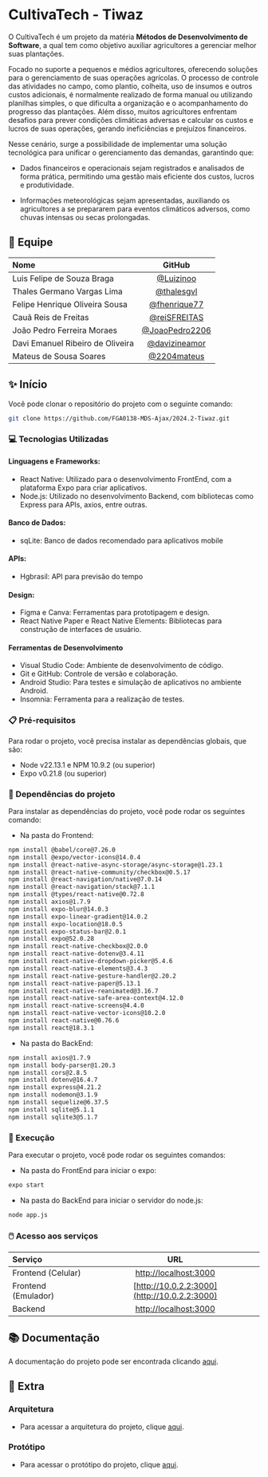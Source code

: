 
# CultivaTech - Tiwaz

O CultivaTech é um projeto da matéria **Métodos de Desenvolvimento de Software**, a qual tem como objetivo auxiliar agricultores a gerenciar melhor suas plantações.
 
Focado no suporte a pequenos e médios agricultores, oferecendo soluções para o gerenciamento de suas operações agrícolas. O processo de controle das atividades no campo, como plantio, colheita, uso de insumos e outros custos adicionais, é normalmente realizado de forma manual ou utilizando planilhas simples, o que dificulta a organização e o acompanhamento do progresso das plantações. Além disso, muitos agricultores enfrentam desafios para prever condições climáticas adversas e calcular os custos e lucros de suas operações, gerando ineficiências e prejuízos financeiros.    

Nesse cenário, surge a possibilidade de implementar uma solução tecnológica para unificar o gerenciamento das demandas, garantindo que:  

- Dados financeiros e operacionais sejam registrados e analisados de forma prática, permitindo uma gestão mais eficiente dos custos, lucros e produtividade.  

- Informações meteorológicas sejam apresentadas, auxiliando os agricultores a se prepararem para eventos climáticos adversos, como chuvas intensas ou secas prolongadas.

## 👥 Equipe

| Nome                             |                           GitHub                           |
| :------------------------------- | :--------------------------------------------------------: |
| Luis Felipe de Souza Braga       |        [@Luizinoo](https://github.com/Luizinoo)            |
| Thales Germano Vargas Lima       |        [@thalesgvl](https://github.com/thalesgvl)          |
| Felipe Henrique Oliveira Sousa   |        [@fhenrique77](https://github.com/fhenrique77)      |
| Cauã Reis de Freitas             |        [@reiSFREITAS](https://github.com/reiSFREITAS)      |
| João Pedro Ferreira Moraes       |        [@JoaoPedro2206](https://github.com/JoaoPedro2206)  |
| Davi Emanuel Ribeiro de Oliveira |        [@davizineamor](https://github.com/davizineamor)    |
| Mateus de Sousa Soares           |        [@2204mateus](https://github.com/2204mateus)        |


## ✨ Início

Você pode clonar o repositório do projeto com o seguinte comando:

```bash
git clone https://github.com/FGA0138-MDS-Ajax/2024.2-Tiwaz.git
```

### 💻 Tecnologias Utilizadas
#### Linguagens e Frameworks:
- React Native: Utilizado para o desenvolvimento FrontEnd, com a plataforma Expo para criar aplicativos.
- Node.js: Utilizado no desenvolvimento Backend, com bibliotecas como Express para APIs, axios, entre outras.

#### Banco de Dados:
- sqLite: Banco de dados recomendado para aplicativos mobile

#### APIs:
- Hgbrasil: API para previsão do tempo

#### Design:
- Figma e Canva: Ferramentas para prototipagem e design.
- React Native Paper e React Native Elements: Bibliotecas para construção de interfaces de usuário.

#### Ferramentas de Desenvolvimento
- Visual Studio Code: Ambiente de desenvolvimento de código.
- Git e GitHub: Controle de versão e colaboração.
- Android Studio: Para testes e simulação de aplicativos no ambiente Android.
- Insomnia: Ferramenta para a realização de testes.


### 📋 Pré-requisitos

Para rodar o projeto, você precisa instalar as dependências globais, que são:

- Node v22.13.1 e NPM 10.9.2 (ou superior)
- Expo v0.21.8 (ou superior)

### 📁 Dependências do projeto

Para instalar as dependências do projeto, você pode rodar os seguintes comando:
- Na pasta do Frontend:
```bash
npm install @babel/core@7.26.0
npm install @expo/vector-icons@14.0.4
npm install @react-native-async-storage/async-storage@1.23.1
npm install @react-native-community/checkbox@0.5.17
npm install @react-navigation/native@7.0.14
npm install @react-navigation/stack@7.1.1
npm install @types/react-native@0.72.8
npm install axios@1.7.9
npm install expo-blur@14.0.3
npm install expo-linear-gradient@14.0.2
npm install expo-location@18.0.5
npm install expo-status-bar@2.0.1
npm install expo@52.0.28
npm install react-native-checkbox@2.0.0
npm install react-native-dotenv@3.4.11
npm install react-native-dropdown-picker@5.4.6
npm install react-native-elements@3.4.3
npm install react-native-gesture-handler@2.20.2
npm install react-native-paper@5.13.1
npm install react-native-reanimated@3.16.7
npm install react-native-safe-area-context@4.12.0
npm install react-native-screens@4.4.0
npm install react-native-vector-icons@10.2.0
npm install react-native@0.76.6
npm install react@18.3.1
```
- Na pasta do BackEnd:
```bash
npm install axios@1.7.9
npm install body-parser@1.20.3
npm install cors@2.8.5
npm install dotenv@16.4.7
npm install express@4.21.2
npm install nodemon@3.1.9
npm install sequelize@6.37.5
npm install sqlite@5.1.1
npm install sqlite3@5.1.7
```

### 💾 Execução

Para executar o projeto, você pode rodar os seguintes comandos:

- Na pasta do FrontEnd para iniciar o expo:
```bash
expo start
```

- Na pasta do BackEnd para iniciar o servidor do node.js:
```bash
node app.js
```

### 🖱️ Acesso aos serviços

| Serviço            |                      URL                       |
| :----------------- | :--------------------------------------------: |
| Frontend (Celular) | [http://localhost:3000](http://localhost:3000) |
| Frontend (Emulador)| [http://10.0.2.2:3000](http://10.0.2.2:3000)   |
| Backend            | [http://localhost:3000](http://localhost:3000) |

## 📚 Documentação

A documentação do projeto pode ser encontrada clicando [aqui]().

## 📎 Extra

### Arquitetura

- Para acessar a arquitetura do projeto, clique [aqui](https://whimsical.com/min-map-K9ELaZ2b4m1MTGn4JLSSpQ).

### Protótipo

- Para acessar o protótipo do projeto, clique [aqui](https://www.figma.com/design/Vb0iChWOfCBDecWfSEwWK7/CultivaTech?node-id=323-971&t=jw2mhjCOCfI9zXSZ-0).



